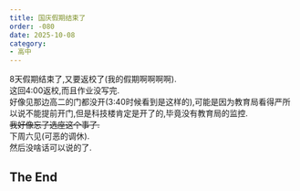 ```yaml
---
title: 国庆假期结束了
order: -080
date: 2025-10-08
category:
- 高中
---
```


8天假期结束了,又要返校了(我的假期啊啊啊啊).  
这回4:00返校,而且作业没写完.  
好像见那边高二的门都没开(3:40时候看到是这样的),可能是因为教育局看得严所以说不能提前开门,但是科技楼肯定是开了的,毕竟没有教育局的监控.  
~~我好像忘了选座这个事了.~~  
下周六见(可恶的调休).  
然后没啥话可以说的了.  

## The End
